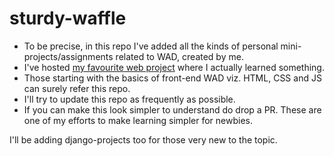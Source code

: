 # sturdy-waffle
- To be precise, in this repo I've added all the kinds of personal mini-projects/assignments related to WAD, created by me.  
- I've hosted [my favourite web project](https://atharva01903.github.io/sturdy-waffle/) where I actually learned something. 
- Those starting with the basics of front-end WAD viz. HTML, CSS and JS can surely refer this repo. 
- I'll try to update this repo as frequently as possible. 
- If you can make this look simpler to understand do drop a PR. These are one of my efforts to make learning simpler for newbies.

I'll be adding django-projects too for those very new to the topic. 
